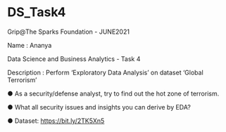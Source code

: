 # DS_Task4

Grip@The Sparks Foundation - JUNE2021

Name : Ananya

Data Science and Business Analytics - Task 4

Description : Perform ‘Exploratory Data Analysis’ on dataset ‘Global Terrorism’

● As a security/defense analyst, try to find out the hot zone of terrorism.

● What all security issues and insights you can derive by EDA?

● Dataset: https://bit.ly/2TK5Xn5
